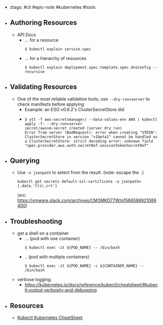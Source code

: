 - ztags: #cli #epic-note #kubernetes #tools
- ## Authoring Resources
	- API Docs
		- ... for a resource
		    ```console
		    $ kubectl explain service.spec
		    ```
		- ... for a hierarchy of resources
		    ```console
		    $ kubectl explain deployment.spec.template.spec.dnsConfig --recursive
		    ```
- ## Validating Resources
	- One of the most reliable validation tools, use `--dry-run=server` to check manifests before applying
		- Example: an ESO v0.6.2's ClusterSecretStore did
		- ```
		  $ ytt -f aws-secretsmanager/ --data-values-env AWS | kubectl apply -f- --dry-run=server
		  secret/awssm-secret created (server dry run)
		  Error from server (BadRequest): error when creating "STDIN": ClusterSecretStore in version "v1beta1" cannot be handled as a ClusterSecretStore: strict decoding error: unknown field "spec.provider.aws.auth.secretRef.sessionTokenSecretRef" 
		  ```
- ## Querying
	- Use `-o jsonpath` to select from the result. (note: escape the `.`)
	  ```console
	  kubectl get secrets default-ssl-certificate -o jsonpath={.data.'tls\.crt'}
	  ```
	  (src: https://vmware.slack.com/archives/CM3MKD77W/p1566588921089400)
- ## Troubleshooting
	- get a shell on a container
		- ... (pod with one container)
		    ```console
		    $ kubectl exec -it ${POD_NAME} -- /bin/bash
		    ```
		- .. (pod with multiple containers)
		    ```console
		    $ kubectl exec -it ${POD_NAME} -c ${CONTAINER_NAME} -- /bin/bash
		    ```
	- verbose logging:
		- https://kubernetes.io/docs/reference/kubectl/cheatsheet/#kubectl-output-verbosity-and-debugging
- ## Resources
	- [Kubectl Kubernetes CheatSheet](https://github.com/dennyzhang/cheatsheet-kubernetes-A4)